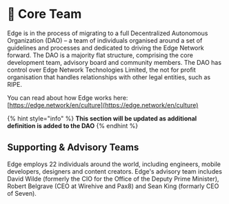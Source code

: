 # 👷 Core Team

Edge is in the process of migrating to a full Decentralized Autonomous Organization (DAO) – a team of individuals organised around a set of guidelines and processes and dedicated to driving the Edge Network forward. The DAO is a majority flat structure, comprising the core development team, advisory board and community members. The DAO has control over Edge Network Technologies Limited, the not for profit organisation that handles relationships with other legal entities, such as RIPE.

You can read about how Edge works here: [https://edge.network/en/culture](https://edge.network/en/culture)

{% hint style="info" %}
**This section will be updated as additional definition is added to the DAO**
{% endhint %}

## Supporting & Advisory Teams

Edge employs 22 individuals around the world, including engineers, mobile developers, designers and content creators. Edge's advisory team includes David Wilde (formerly the CIO for the Office of the Deputy Prime Minister), Robert Belgrave (CEO at Wirehive and Pax8) and Sean King (formarly CEO of Seven).

